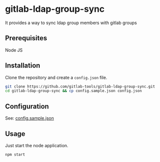 # gitlab-ldap-group-sync

It provides a way to sync ldap group members with gitlab groups

## Prerequisites

Node JS

## Installation

Clone the repository and create a `config.json` file.

```bash
git clone https://github.com/gitlab-tools/gitlab-ldap-group-sync.git
cd gitlab-ldap-group-sync && cp config.sample.json config.json
```

## Configuration

See: [config.sample.json ](config.sample.json )

## Usage

Just start the node application.

```bash
npm start
```
